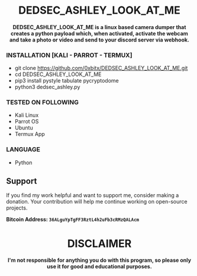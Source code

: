 
<h1 align="center"> DEDSEC_ASHLEY_LOOK_AT_ME</h1>
<h4 align="center"> DEDSEC_ASHLEY_LOOK_AT_ME is a linux based camera dumper that creates a python payload which, when activated, activate the webcam and take a photo or video and send to your discord server via webhook.</h4>

### INSTALLATION [KALI - PARROT - TERMUX]
* git clone https://github.com/0xbitx/DEDSEC_ASHLEY_LOOK_AT_ME.git
* cd DEDSEC_ASHLEY_LOOK_AT_ME
* pip3 install pystyle tabulate pycryptodome
* python3 dedsec_ashley.py

### TESTED ON FOLLOWING
* Kali Linux 
* Parrot OS 
* Ubuntu
* Termux App

### LANGUAGE 
* Python

## Support

If you find my work helpful and want to support me, consider making a donation. Your contribution will help me continue working on open-source projects.

**Bitcoin Address: `36ALguYpTgFF3RztL4h2uFb3cRMzQALAcm`**

<h1 align="center"> DISCLAIMER </h1>

<h4 align="center">I'm not responsible for anything you do with this program, so please only use it for good and educational purposes. </h4>
